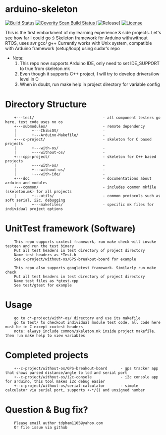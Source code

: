 # arduino-skeleton
[![Build Status](https://travis-ci.org/dannyp11/arduino-skeleton.svg?branch=master)](https://travis-ci.org/dannyp11/arduino-skeleton)
<a href="https://scan.coverity.com/projects/dannyp11-arduino-skeleton">
  <img alt="Coverity Scan Build Status"
       src="https://scan.coverity.com/projects/13324/badge.svg"/>
</a>
[![Release](https://img.shields.io/badge/Release-2.1.0-green.svg)]
[![License](https://img.shields.io/badge/License-BSD%202--Clause-orange.svg)](https://opensource.org/licenses/BSD-2-Clause)

This is the first embarkment of my learning experience & side projects. Let's see how far I could go :)
Skeleton framework for Arduino with/without RTOS, uses avr gcc/ g++
Currently works with Unix system, compatible with Arduino framework (setup/loop) using sudar's repo

* Note: 
  1. This repo now supports Arduino IDE, only need to set IDE_SUPPORT to true from skeleton.mk
  2. Even though it supports C++ project, I will try to develop drivers/low level in C
  3. When in doubt, run make help in project directory for variable config

# Directory Structure
        +---test/                               - all component testers go here, test code uses no os
        +---submodules/                         - remote dependency
        |       +---ChibiOS/                    -
        |       +---Arduino-Makefile/           - 
        +---c-project/                          - skeleton for C based projects
        |       +---with-os/                    -
        |       +---without-os/                 -
        +---cpp-project/                        - skeleton for C++ based projects
        |       +---with-os/                    -
        |       +---without-os/                 -
        |       +---with-ide/                   -
        +---doc                                 - documentations about arduino and modules
        +---common/                             - includes common mkfile (skeleton.mk) for all projects
        |       +---utils/                      - common protocols such as soft serial, i2c, debugging
        |       +---makefiles/                  - specific mk files for individual project options
	
# UnitTest framework (Software)
        This repo supports cxxtest framework, run make check will invoke testgen and run the test binary
        Put all test headers in test directory of project directory
        Name test headers as *Test.h 
        See c-project/without-os/GPS-breakout-board for example
        
        This repo also supports googletest framework. Similarly run make check
        Put all test headers in test directory of project directory
       	Name test files as *gtest.cpp
       	See test/gtest for example

# Usage
        go to c*-project/with*-os/ directory and use its makefile
        go to test/ to checkout individual module test code, all code here must be in C except cxxtest headers
        note: always include common/skeleton.mk inside project makefile, then run make help to view variables

# Completed projects
        +--c-project/without-os/GPS-breakout-board      - gps tracker app that shows parsed distance/angle to lcd and serial port
        +--c-project/without-os/i2c-console             - i2c console app for arduino, this tool makes i2c debug easier 
        +--c-project/without-os/serial-calculator       - simple calculator via serial port, supports +-*/() and unsigned number

# Question & Bug fix?
        Please email author tdpham1105@yahoo.com
        Or file issue via github
